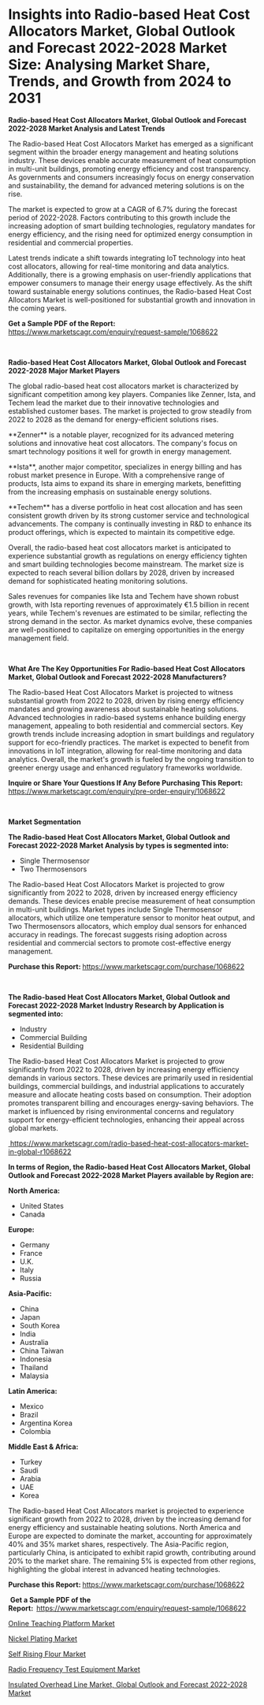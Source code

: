<p><h1>Insights into Radio-based Heat Cost Allocators Market, Global Outlook and Forecast 2022-2028 Market Size: Analysing Market Share, Trends, and Growth from 2024 to 2031</h1></p><p><strong>Radio-based Heat Cost Allocators Market, Global Outlook and Forecast 2022-2028 Market Analysis and Latest Trends</strong></p>
<p><p>The Radio-based Heat Cost Allocators Market has emerged as a significant segment within the broader energy management and heating solutions industry. These devices enable accurate measurement of heat consumption in multi-unit buildings, promoting energy efficiency and cost transparency. As governments and consumers increasingly focus on energy conservation and sustainability, the demand for advanced metering solutions is on the rise.</p><p>The market is expected to grow at a CAGR of 6.7% during the forecast period of 2022-2028. Factors contributing to this growth include the increasing adoption of smart building technologies, regulatory mandates for energy efficiency, and the rising need for optimized energy consumption in residential and commercial properties. </p><p>Latest trends indicate a shift towards integrating IoT technology into heat cost allocators, allowing for real-time monitoring and data analytics. Additionally, there is a growing emphasis on user-friendly applications that empower consumers to manage their energy usage effectively. As the shift toward sustainable energy solutions continues, the Radio-based Heat Cost Allocators Market is well-positioned for substantial growth and innovation in the coming years.</p></p>
<p><strong>Get a Sample PDF of the Report:&nbsp;</strong> <a href="https://www.marketscagr.com/enquiry/request-sample/1068622">https://www.marketscagr.com/enquiry/request-sample/1068622</a></p>
<p>&nbsp;</p>
<p><strong>Radio-based Heat Cost Allocators Market, Global Outlook and Forecast 2022-2028 Major Market Players</strong></p>
<p><p>The global radio-based heat cost allocators market is characterized by significant competition among key players. Companies like Zenner, Ista, and Techem lead the market due to their innovative technologies and established customer bases. The market is projected to grow steadily from 2022 to 2028 as the demand for energy-efficient solutions rises.</p><p>**Zenner** is a notable player, recognized for its advanced metering solutions and innovative heat cost allocators. The company's focus on smart technology positions it well for growth in energy management. </p><p>**Ista**, another major competitor, specializes in energy billing and has robust market presence in Europe. With a comprehensive range of products, Ista aims to expand its share in emerging markets, benefitting from the increasing emphasis on sustainable energy solutions.</p><p>**Techem** has a diverse portfolio in heat cost allocation and has seen consistent growth driven by its strong customer service and technological advancements. The company is continually investing in R&D to enhance its product offerings, which is expected to maintain its competitive edge.</p><p>Overall, the radio-based heat cost allocators market is anticipated to experience substantial growth as regulations on energy efficiency tighten and smart building technologies become mainstream. The market size is expected to reach several billion dollars by 2028, driven by increased demand for sophisticated heating monitoring solutions.</p><p>Sales revenues for companies like Ista and Techem have shown robust growth, with Ista reporting revenues of approximately €1.5 billion in recent years, while Techem's revenues are estimated to be similar, reflecting the strong demand in the sector. As market dynamics evolve, these companies are well-positioned to capitalize on emerging opportunities in the energy management field.</p></p>
<p>&nbsp;</p>
<p><strong>What Are The Key Opportunities For Radio-based Heat Cost Allocators Market, Global Outlook and Forecast 2022-2028 Manufacturers?</strong></p>
<p><p>The Radio-based Heat Cost Allocators Market is projected to witness substantial growth from 2022 to 2028, driven by rising energy efficiency mandates and growing awareness about sustainable heating solutions. Advanced technologies in radio-based systems enhance building energy management, appealing to both residential and commercial sectors. Key growth trends include increasing adoption in smart buildings and regulatory support for eco-friendly practices. The market is expected to benefit from innovations in IoT integration, allowing for real-time monitoring and data analytics. Overall, the market's growth is fueled by the ongoing transition to greener energy usage and enhanced regulatory frameworks worldwide.</p></p>
<p><strong>Inquire or Share Your Questions If Any Before Purchasing This Report:</strong> <a href="https://www.marketscagr.com/enquiry/pre-order-enquiry/1068622">https://www.marketscagr.com/enquiry/pre-order-enquiry/1068622</a></p>
<p>&nbsp;</p>
<p><strong>Market Segmentation</strong></p>
<p><strong>The Radio-based Heat Cost Allocators Market, Global Outlook and Forecast 2022-2028 Market Analysis by types is segmented into:</strong></p>
<p><ul><li>Single Thermosensor</li><li>Two Thermosensors</li></ul></p>
<p><p>The Radio-based Heat Cost Allocators Market is projected to grow significantly from 2022 to 2028, driven by increased energy efficiency demands. These devices enable precise measurement of heat consumption in multi-unit buildings. Market types include Single Thermosensor allocators, which utilize one temperature sensor to monitor heat output, and Two Thermosensors allocators, which employ dual sensors for enhanced accuracy in readings. The forecast suggests rising adoption across residential and commercial sectors to promote cost-effective energy management.</p></p>
<p><strong>Purchase this Report:&nbsp;</strong><a href="https://www.marketscagr.com/purchase/1068622">https://www.marketscagr.com/purchase/1068622</a></p>
<p>&nbsp;</p>
<p><strong>The Radio-based Heat Cost Allocators Market, Global Outlook and Forecast 2022-2028 Market Industry Research by Application is segmented into:</strong></p>
<p><ul><li>Industry</li><li>Commercial Building</li><li>Residential Building</li></ul></p>
<p><p>The Radio-based Heat Cost Allocators Market is projected to grow significantly from 2022 to 2028, driven by increasing energy efficiency demands in various sectors. These devices are primarily used in residential buildings, commercial buildings, and industrial applications to accurately measure and allocate heating costs based on consumption. Their adoption promotes transparent billing and encourages energy-saving behaviors. The market is influenced by rising environmental concerns and regulatory support for energy-efficient technologies, enhancing their appeal across global markets.</p></p>
<p><a href="https://www.marketscagr.com/radio-based-heat-cost-allocators-market-in-global-r1068622">&nbsp;https://www.marketscagr.com/radio-based-heat-cost-allocators-market-in-global-r1068622</a></p>
<p><strong>In terms of Region, the Radio-based Heat Cost Allocators Market, Global Outlook and Forecast 2022-2028 Market Players available by Region are:</strong></p>
<p>
    <p> <strong> North America: </strong>
        <ul>
            <li>United States</li>
            <li>Canada</li>
        </ul>
        </p> 
    <p> <strong> Europe: </strong>
        <ul>
            <li>Germany</li>
            <li>France</li>
            <li>U.K.</li>
            <li>Italy</li>
            <li>Russia</li>
        </ul>
        </p> 
    <p> <strong> Asia-Pacific: </strong>
        <ul>
            <li>China</li>
            <li>Japan</li>
            <li>South Korea</li>
            <li>India</li>
            <li>Australia</li>
            <li>China Taiwan</li>
            <li>Indonesia</li>
            <li>Thailand</li>
            <li>Malaysia</li>
        </ul>
        </p> 
    <p> <strong> Latin America: </strong>
        <ul>
            <li>Mexico</li>
            <li>Brazil</li>
            <li>Argentina Korea</li>
            <li>Colombia</li>
        </ul>
        </p> 
    <p> <strong> Middle East & Africa: </strong>
        <ul>
            <li>Turkey</li>
            <li>Saudi</li>
            <li>Arabia</li>
            <li>UAE</li>
            <li>Korea</li>
        </ul>
    </p>
    </p>
<p><p>The Radio-based Heat Cost Allocators market is projected to experience significant growth from 2022 to 2028, driven by the increasing demand for energy efficiency and sustainable heating solutions. North America and Europe are expected to dominate the market, accounting for approximately 40% and 35% market shares, respectively. The Asia-Pacific region, particularly China, is anticipated to exhibit rapid growth, contributing around 20% to the market share. The remaining 5% is expected from other regions, highlighting the global interest in advanced heating technologies.</p></p>
<p><strong>Purchase this Report: </strong><a href="https://www.marketscagr.com/purchase/1068622">https://www.marketscagr.com/purchase/1068622</a></p>
<p>&nbsp;<strong>Get a Sample PDF of the Report:&nbsp;&nbsp;</strong><a href="https://www.marketscagr.com/enquiry/request-sample/1068622">https://www.marketscagr.com/enquiry/request-sample/1068622</a></p>
<p><strong></strong></p>
<p><p><a href="https://www.linkedin.com/pulse/future-trends-global-online-teaching-platform-market-rjt1e?trackingId=yloHuiLgTWmmpTR%2FszKEag%3D%3D">Online Teaching Platform Market</a></p><p><a href="https://issuu.com/reportprime-2/docs/nickel-plating-market-size-2030.ppt_275c832d867b44">Nickel Plating Market</a></p><p><a href="https://medium.com/@gideonruivoozs/this-self-rising-flour-market-research-report-evaluates-the-key-market-trends-drivers-and-1d9cb4d4ad05">Self Rising Flour Market</a></p><p><a href="https://medium.com/@lianapter60/the-radio-frequency-test-equipment-market-is-anticipated-to-experience-significant-growth-with-a-730eb1d1f38c">Radio Frequency Test Equipment Market</a></p><p><a href="https://github.com/provorikovar/Market-Research-Report-List-6/blob/main/insulated-overhead-line-market-global-outlook-and-forecast-2022-2028-market.md">Insulated Overhead Line Market, Global Outlook and Forecast 2022-2028 Market</a></p></p>